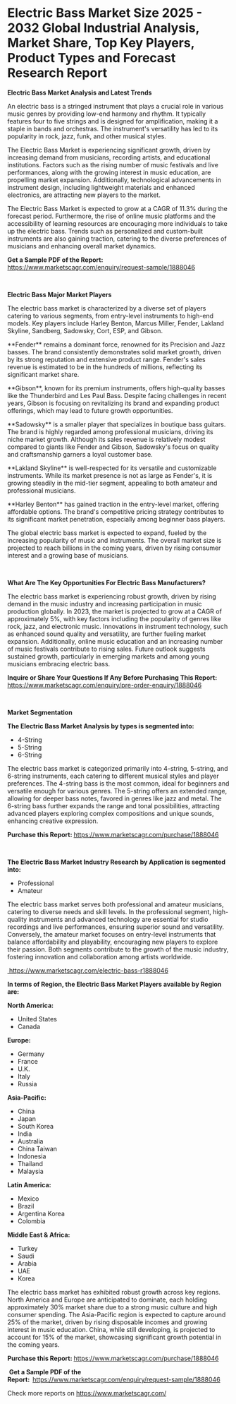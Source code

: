 <p><h1>Electric Bass Market Size 2025 - 2032 Global Industrial Analysis, Market Share, Top Key Players, Product Types and Forecast Research Report</h1></p><p><strong>Electric Bass Market Analysis and Latest Trends</strong></p>
<p><p>An electric bass is a stringed instrument that plays a crucial role in various music genres by providing low-end harmony and rhythm. It typically features four to five strings and is designed for amplification, making it a staple in bands and orchestras. The instrument's versatility has led to its popularity in rock, jazz, funk, and other musical styles.</p><p>The Electric Bass Market is experiencing significant growth, driven by increasing demand from musicians, recording artists, and educational institutions. Factors such as the rising number of music festivals and live performances, along with the growing interest in music education, are propelling market expansion. Additionally, technological advancements in instrument design, including lightweight materials and enhanced electronics, are attracting new players to the market.</p><p>The Electric Bass Market is expected to grow at a CAGR of 11.3% during the forecast period. Furthermore, the rise of online music platforms and the accessibility of learning resources are encouraging more individuals to take up the electric bass. Trends such as personalized and custom-built instruments are also gaining traction, catering to the diverse preferences of musicians and enhancing overall market dynamics.</p></p>
<p><strong>Get a Sample PDF of the Report:&nbsp;</strong> <a href="https://www.marketscagr.com/enquiry/request-sample/1888046?utm_campaign=2276&utm_medium=2&utm_source=Github&utm_content=ia&utm_term=08022025&utm_id=electric-bass">https://www.marketscagr.com/enquiry/request-sample/1888046</a></p>
<p>&nbsp;</p>
<p><strong>Electric Bass Major Market Players</strong></p>
<p><p>The electric bass market is characterized by a diverse set of players catering to various segments, from entry-level instruments to high-end models. Key players include Harley Benton, Marcus Miller, Fender, Lakland Skyline, Sandberg, Sadowsky, Cort, ESP, and Gibson.</p><p>**Fender** remains a dominant force, renowned for its Precision and Jazz basses. The brand consistently demonstrates solid market growth, driven by its strong reputation and extensive product range. Fender's sales revenue is estimated to be in the hundreds of millions, reflecting its significant market share.</p><p>**Gibson**, known for its premium instruments, offers high-quality basses like the Thunderbird and Les Paul Bass. Despite facing challenges in recent years, Gibson is focusing on revitalizing its brand and expanding product offerings, which may lead to future growth opportunities.</p><p>**Sadowsky** is a smaller player that specializes in boutique bass guitars. The brand is highly regarded among professional musicians, driving its niche market growth. Although its sales revenue is relatively modest compared to giants like Fender and Gibson, Sadowsky's focus on quality and craftsmanship garners a loyal customer base.</p><p>**Lakland Skyline** is well-respected for its versatile and customizable instruments. While its market presence is not as large as Fender's, it is growing steadily in the mid-tier segment, appealing to both amateur and professional musicians.</p><p>**Harley Benton** has gained traction in the entry-level market, offering affordable options. The brand's competitive pricing strategy contributes to its significant market penetration, especially among beginner bass players.</p><p>The global electric bass market is expected to expand, fueled by the increasing popularity of music and instruments. The overall market size is projected to reach billions in the coming years, driven by rising consumer interest and a growing base of musicians.</p></p>
<p>&nbsp;</p>
<p><strong>What Are The Key Opportunities For Electric Bass Manufacturers?</strong></p>
<p><p>The electric bass market is experiencing robust growth, driven by rising demand in the music industry and increasing participation in music production globally. In 2023, the market is projected to grow at a CAGR of approximately 5%, with key factors including the popularity of genres like rock, jazz, and electronic music. Innovations in instrument technology, such as enhanced sound quality and versatility, are further fueling market expansion. Additionally, online music education and an increasing number of music festivals contribute to rising sales. Future outlook suggests sustained growth, particularly in emerging markets and among young musicians embracing electric bass.</p></p>
<p><strong>Inquire or Share Your Questions If Any Before Purchasing This Report:</strong> <a href="https://www.marketscagr.com/enquiry/pre-order-enquiry/1888046?utm_campaign=2276&utm_medium=2&utm_source=Github&utm_content=ia&utm_term=08022025&utm_id=electric-bass">https://www.marketscagr.com/enquiry/pre-order-enquiry/1888046</a></p>
<p>&nbsp;</p>
<p><strong>Market Segmentation</strong></p>
<p><strong>The Electric Bass Market Analysis by types is segmented into:</strong></p>
<p><ul><li>4-String</li><li>5-String</li><li>6-String</li></ul></p>
<p><p>The electric bass market is categorized primarily into 4-string, 5-string, and 6-string instruments, each catering to different musical styles and player preferences. The 4-string bass is the most common, ideal for beginners and versatile enough for various genres. The 5-string offers an extended range, allowing for deeper bass notes, favored in genres like jazz and metal. The 6-string bass further expands the range and tonal possibilities, attracting advanced players exploring complex compositions and unique sounds, enhancing creative expression.</p></p>
<p><strong>Purchase this Report:&nbsp;</strong><a href="https://www.marketscagr.com/purchase/1888046?utm_campaign=2276&utm_medium=2&utm_source=Github&utm_content=ia&utm_term=08022025&utm_id=electric-bass">https://www.marketscagr.com/purchase/1888046</a></p>
<p>&nbsp;</p>
<p><strong>The Electric Bass Market Industry Research by Application is segmented into:</strong></p>
<p><ul><li>Professional</li><li>Amateur</li></ul></p>
<p><p>The electric bass market serves both professional and amateur musicians, catering to diverse needs and skill levels. In the professional segment, high-quality instruments and advanced technology are essential for studio recordings and live performances, ensuring superior sound and versatility. Conversely, the amateur market focuses on entry-level instruments that balance affordability and playability, encouraging new players to explore their passion. Both segments contribute to the growth of the music industry, fostering innovation and collaboration among artists worldwide.</p></p>
<p><a href="https://www.marketscagr.com/electric-bass-r1888046?utm_campaign=2276&utm_medium=2&utm_source=Github&utm_content=ia&utm_term=08022025&utm_id=electric-bass">&nbsp;https://www.marketscagr.com/electric-bass-r1888046</a></p>
<p><strong>In terms of Region, the Electric Bass Market Players available by Region are:</strong></p>
<p>
    <p> <strong> North America: </strong>
        <ul>
            <li>United States</li>
            <li>Canada</li>
        </ul>
        </p> 
    <p> <strong> Europe: </strong>
        <ul>
            <li>Germany</li>
            <li>France</li>
            <li>U.K.</li>
            <li>Italy</li>
            <li>Russia</li>
        </ul>
        </p> 
    <p> <strong> Asia-Pacific: </strong>
        <ul>
            <li>China</li>
            <li>Japan</li>
            <li>South Korea</li>
            <li>India</li>
            <li>Australia</li>
            <li>China Taiwan</li>
            <li>Indonesia</li>
            <li>Thailand</li>
            <li>Malaysia</li>
        </ul>
        </p> 
    <p> <strong> Latin America: </strong>
        <ul>
            <li>Mexico</li>
            <li>Brazil</li>
            <li>Argentina Korea</li>
            <li>Colombia</li>
        </ul>
        </p> 
    <p> <strong> Middle East & Africa: </strong>
        <ul>
            <li>Turkey</li>
            <li>Saudi</li>
            <li>Arabia</li>
            <li>UAE</li>
            <li>Korea</li>
        </ul>
    </p>
    </p>
<p><p>The electric bass market has exhibited robust growth across key regions. North America and Europe are anticipated to dominate, each holding approximately 30% market share due to a strong music culture and high consumer spending. The Asia-Pacific region is expected to capture around 25% of the market, driven by rising disposable incomes and growing interest in music education. China, while still developing, is projected to account for 15% of the market, showcasing significant growth potential in the coming years.</p></p>
<p><strong>Purchase this Report: </strong><a href="https://www.marketscagr.com/purchase/1888046?utm_campaign=2276&utm_medium=2&utm_source=Github&utm_content=ia&utm_term=08022025&utm_id=electric-bass">https://www.marketscagr.com/purchase/1888046</a></p>
<p>&nbsp;<strong>Get a Sample PDF of the Report:&nbsp;&nbsp;</strong><a href="https://www.marketscagr.com/enquiry/request-sample/1888046?utm_campaign=2276&utm_medium=2&utm_source=Github&utm_content=ia&utm_term=08022025&utm_id=electric-bass">https://www.marketscagr.com/enquiry/request-sample/1888046</a></p>
<p><strong></strong></p>
<p>Check more reports on <a href="https://www.marketscagr.com/?utm_campaign=2276&utm_medium=2&utm_source=Github&utm_content=ia&utm_term=08022025&utm_id=electric-bass">https://www.marketscagr.com/</a></p>